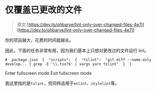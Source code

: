 # 仅覆盖已更改的文件

> 原文:[https://dev.to/ohbarye/lint-only-over-changed-files-4e7j](https://dev.to/ohbarye/lint-only-over-changed-files-4e7j)

你的项目越大，花费的时间就越长。

因此，下面的任务非常有用，因为我们基本上只想对更改过的文件运行 lint。

```
#  package.json  {  "scripts":  {  "tslint":  "git diff --name-only develop... | grep -E '\\.tsx?$' | xargs yarn tslint"  }  } 
```

Enter fullscreen mode Exit fullscreen mode

我这里指的是`tslint`，但同样适用于`eslint`、`stylelint`等。